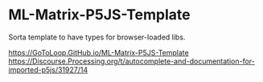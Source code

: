 # ML-Matrix-P5JS-Template
Sorta template to have types for browser-loaded libs.

https://GoToLoop.GitHub.io/ML-Matrix-P5JS-Template
https://Discourse.Processing.org/t/autocomplete-and-documentation-for-imported-p5js/31927/14
